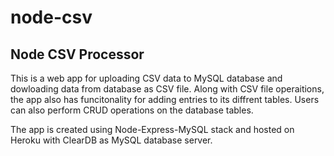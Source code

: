 # node-csv
## Node CSV Processor

This is a web app for uploading CSV data to MySQL database and dowloading data from database as CSV file.
Along with CSV file operaitions, the app also has funcitonality for adding entries to its diffrent tables.
Users can also perform CRUD operations on the database tables.

The app is created using Node-Express-MySQL stack and hosted on Heroku with ClearDB as MySQL database server.
